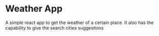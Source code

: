 # Weather App

A simple react app to get the weather of a certain place. It also has the capability to give the search cities suggestions
